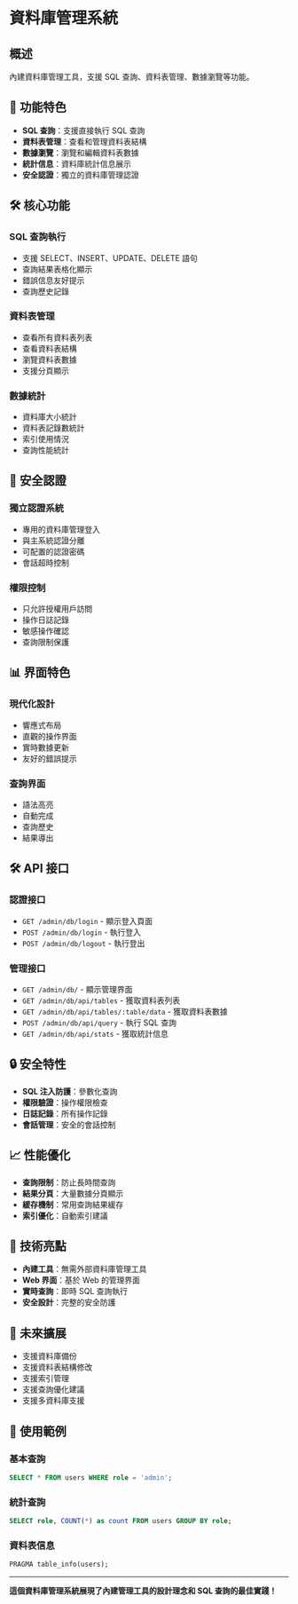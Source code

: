 # 資料庫管理系統

## 概述

內建資料庫管理工具，支援 SQL 查詢、資料表管理、數據瀏覽等功能。

## 🚀 功能特色

- **SQL 查詢**：支援直接執行 SQL 查詢
- **資料表管理**：查看和管理資料表結構
- **數據瀏覽**：瀏覽和編輯資料表數據
- **統計信息**：資料庫統計信息展示
- **安全認證**：獨立的資料庫管理認證

## 🛠️ 核心功能

### SQL 查詢執行

- 支援 SELECT、INSERT、UPDATE、DELETE 語句
- 查詢結果表格化顯示
- 錯誤信息友好提示
- 查詢歷史記錄

### 資料表管理

- 查看所有資料表列表
- 查看資料表結構
- 瀏覽資料表數據
- 支援分頁顯示

### 數據統計

- 資料庫大小統計
- 資料表記錄數統計
- 索引使用情況
- 查詢性能統計

## 🔐 安全認證

### 獨立認證系統

- 專用的資料庫管理登入
- 與主系統認證分離
- 可配置的認證密碼
- 會話超時控制

### 權限控制

- 只允許授權用戶訪問
- 操作日誌記錄
- 敏感操作確認
- 查詢限制保護

## 📊 界面特色

### 現代化設計

- 響應式布局
- 直觀的操作界面
- 實時數據更新
- 友好的錯誤提示

### 查詢界面

- 語法高亮
- 自動完成
- 查詢歷史
- 結果導出

## 🛠️ API 接口

### 認證接口

- `GET /admin/db/login` - 顯示登入頁面
- `POST /admin/db/login` - 執行登入
- `POST /admin/db/logout` - 執行登出

### 管理接口

- `GET /admin/db/` - 顯示管理界面
- `GET /admin/db/api/tables` - 獲取資料表列表
- `GET /admin/db/api/tables/:table/data` - 獲取資料表數據
- `POST /admin/db/api/query` - 執行 SQL 查詢
- `GET /admin/db/api/stats` - 獲取統計信息

## 🔒 安全特性

- **SQL 注入防護**：參數化查詢
- **權限驗證**：操作權限檢查
- **日誌記錄**：所有操作記錄
- **會話管理**：安全的會話控制

## 📈 性能優化

- **查詢限制**：防止長時間查詢
- **結果分頁**：大量數據分頁顯示
- **緩存機制**：常用查詢結果緩存
- **索引優化**：自動索引建議

## 🎯 技術亮點

- **內建工具**：無需外部資料庫管理工具
- **Web 界面**：基於 Web 的管理界面
- **實時查詢**：即時 SQL 查詢執行
- **安全設計**：完整的安全防護

## 🚀 未來擴展

- 支援資料庫備份
- 支援資料表結構修改
- 支援索引管理
- 支援查詢優化建議
- 支援多資料庫支援

## 📝 使用範例

### 基本查詢

```sql
SELECT * FROM users WHERE role = 'admin';
```

### 統計查詢

```sql
SELECT role, COUNT(*) as count FROM users GROUP BY role;
```

### 資料表信息

```sql
PRAGMA table_info(users);
```

---

**這個資料庫管理系統展現了內建管理工具的設計理念和 SQL 查詢的最佳實踐！**
